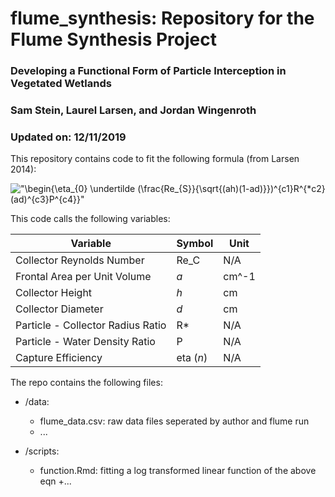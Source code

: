 # flume_synthesis: Repository for the Flume Synthesis Project

### Developing a Functional Form of Particle Interception in Vegetated Wetlands
### Sam Stein, Laurel Larsen, and Jordan Wingenroth
### Updated on: 12/11/2019


This repository contains code to fit the following formula (from Larsen 2014): 

!["\begin{\eta_{0} \undertilde (\frac{Re_{S}}{\sqrt{(ah)(1-ad)}})^{c1}R^{*c2}(ad)^{c3}P^{c4}}"](C:\Users\samps\OneDrive\Documents\flume_synthesis\eqn_1.png)

This code calls the following variables: 

| Variable | Symbol | Unit |
| ------ | ------ | ----- |
| Collector Reynolds Number | Re_C | N/A |
| Frontal Area per Unit Volume | *a* | cm^-1
| Collector Height | *h* | cm
| Collector Diameter | *d* | cm
| Particle - Collector Radius Ratio | R* | N/A
| Particle - Water Density Ratio | P | N/A
| Capture Efficiency | eta (*n*)  | N/A

The repo contains the following files: 

* /data:
  + flume_data.csv: raw data files seperated by author and flume run
  + ...
  
* /scripts:
  + function.Rmd: fitting a log transformed linear function of the above eqn
  +...

